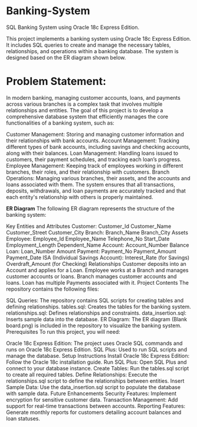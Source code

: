 # Banking-System
SQL Banking System using Oracle 18c Express Edition.

This project implements a banking system using Oracle 18c Express Edition. It includes SQL queries to create and manage the necessary tables, relationships, and operations within a banking database. The system is designed based on the ER diagram shown below.

# Problem Statement:
In modern banking, managing customer accounts, loans, and payments across various branches is a complex task that involves multiple relationships and entities. The goal of this project is to develop a comprehensive database system that efficiently manages the core functionalities of a banking system, such as:

Customer Management: Storing and managing customer information and their relationships with bank accounts.
Account Management: Tracking different types of bank accounts, including savings and checking accounts, along with their balances.
Loan Management: Handling loans issued to customers, their payment schedules, and tracking each loan’s progress.
Employee Management: Keeping track of employees working in different branches, their roles, and their relationship with customers.
Branch Operations: Managing various branches, their assets, and the accounts and loans associated with them.
The system ensures that all transactions, deposits, withdrawals, and loan payments are accurately tracked and that each entity's relationship with others is properly maintained.

**ER Diagram**
The following ER diagram represents the structure of the banking system:


Key Entities and Attributes
Customer:
Customer_Id
Customer_Name
Customer_Street
Customer_City
Branch:
Branch_Name
Branch_City
Assets
Employee:
Employee_Id
Employee_Name
Telephone_No
Start_Date
Employment_Length
Dependent_Name
Account:
Account_Number
Balance
Loan:
Loan_Number
Amount
Payment:
Payment_No
Payment_Amount
Payment_Date
ISA (Individual Savings Account):
Interest_Rate (for Savings)
Overdraft_Amount (for Checking)
Relationships
Customer deposits into an Account and applies for a Loan.
Employee works at a Branch and manages customer accounts or loans.
Branch manages customer accounts and loans.
Loan has multiple Payments associated with it.
Project Contents
The repository contains the following files:

SQL Queries: The repository contains SQL scripts for creating tables and defining relationships.
tables.sql: Creates the tables for the banking system.
relationships.sql: Defines relationships and constraints.
data_insertion.sql: Inserts sample data into the database.
ER Diagram: The ER diagram (Blank board.png) is included in the repository to visualize the banking system.
Prerequisites
To run this project, you will need:

Oracle 18c Express Edition: The project uses Oracle SQL commands and runs on Oracle 18c Express Edition.
SQL Plus: Used to run SQL scripts and manage the database.
Setup Instructions
Install Oracle 18c Express Edition: Follow the Oracle 18c installation guide.
Run SQL Plus: Open SQL Plus and connect to your database instance.
Create Tables: Run the tables.sql script to create all required tables.
Define Relationships: Execute the relationships.sql script to define the relationships between entities.
Insert Sample Data: Use the data_insertion.sql script to populate the database with sample data.
Future Enhancements
Security Features: Implement encryption for sensitive customer data.
Transaction Management: Add support for real-time transactions between accounts.
Reporting Features: Generate monthly reports for customers detailing account balances and loan statuses.
